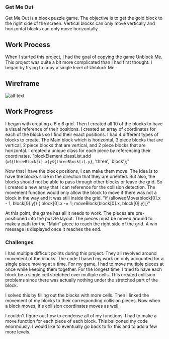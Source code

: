 ### Get Me Out

Get Me Out is a block puzzle game. The objective is to get the gold block to the right side of the screen.
Vertical blocks can only move vertically and horizontal blocks can only move horizontally.

## Work Process

When I started this project, I had the goal of copying the game Unblock Me.
This project was quite a bit more complicated than I had first thought.
I began by trying to copy a single level of Unblock Me.

## Wireframe
![alt text](https://github.com/NegativeCosine/Block-Game/blob/master/images/wireframe.JPG "wireframe")

## Work Progress

I began with creating a 6 x 6 grid. Then I created all 10 of the blocks to have a visual reference of their positions. 
I created an array of coordinates for each of the blocks so I find their exact positions.
I had 4 different types of blocks to create. The Main block which is horizontal, 3 piece blocks that are vertical, 2 piece blocks that are vertical, and 2 piece blocks that are horizontal.
I created a unique class for each piece by referencing their coordinates.
"blockElement.classList.add (`x${threeBlock[i].x}y${threeBlock[i].y}`, 'three', 'block');"
<br>

Now that I have the block positions, I can make them move.
The idea is to have the blocks slide in the direction that they are oriented. 
But also, the blocks should not be able to pass through other blocks or leave the grid.
So I created a new array that I can reference for the collision detection.
The movement function would only allow the block to move if there was not a block in the way and it was still inside the grid.
"if (allowedMove(block[0].x - 1, block[0].y)) { block[0].x -= 1; moveBlock(block[0].x, block[0].y);}"
<br>

At this point, the game has all it needs to work. The pieces are pre-positioned into the puzzle layout.
The pieces must be moved around to make a path for the "Main" piece to reach the right side of the grid. 
A win message is displayed once it reaches the end.

### Challenges
I had multiple difficult points during this project. They all revolved around movement of the blocks.
The code I based my work on only accounted for a single piece moving at a time. 
For my game, I had to move multiple pieces at once while keeping them together.
For the longest time, I tried to have each block be a single cell stretched over multiple cells.
This created collision problems since there was actually nothing under the stretched part of the block.
<br>

I solved this by filling out the blocks with more cells. 
Then I linked the movement of my blocks to their corresponding collision pieces.
Now when a block moves, it's collision coordinates moves as well.
<br>

I couldn't figure out how to condense all of my functions.
I had to make a move function for each piece of each block. This ballooned my code enormously.
I would like to eventually go back to fix this and to add a few more levels.
